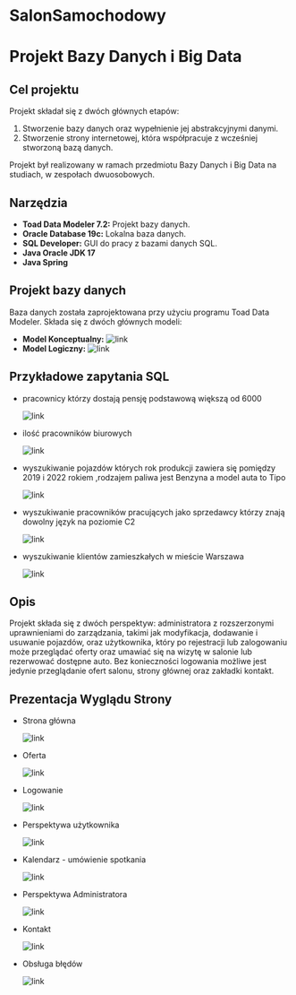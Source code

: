# SalonSamochodowy
# Projekt Bazy Danych i Big Data

## Cel projektu
Projekt składał się z dwóch głównych etapów:
1. Stworzenie bazy danych oraz wypełnienie jej abstrakcyjnymi danymi.
2. Stworzenie strony internetowej, która współpracuje z wcześniej stworzoną bazą danych.

Projekt był realizowany w ramach przedmiotu Bazy Danych i Big Data na studiach, w zespołach dwuosobowych.

## Narzędzia
- **Toad Data Modeler 7.2:** Projekt bazy danych.
- **Oracle Database 19c:** Lokalna baza danych.
- **SQL Developer:** GUI do pracy z bazami danych SQL.
- **Java Oracle JDK 17**
- **Java Spring**

## Projekt bazy danych
Baza danych została zaprojektowana przy użyciu programu Toad Data Modeler. Składa się z dwóch głównych modeli:
- **Model Konceptualny:** ![link](images_readme/model_konceptualny.jpg)
- **Model Logiczny:** ![link](images_readme/model_logiczny.jpg)

## Przykładowe zapytania SQL 

- pracownicy którzy dostają pensję podstawową większą od 6000
  
  ![link](images_readme/zapytanie1.jpg)
  
- ilość pracowników biurowych
  
  ![link](images_readme/zapytanie2.jpg)

- wyszukiwanie pojazdów których rok produkcji zawiera się pomiędzy 2019 i 2022 rokiem ,rodzajem paliwa  jest Benzyna  a model auta to Tipo

  ![link](images_readme/zapytanie3.jpg)

- wyszukiwanie pracowników pracujących jako sprzedawcy którzy znają dowolny język na poziomie C2

  ![link](images_readme/zapytanie4.jpg)

- wyszukiwanie klientów zamieszkałych w mieście Warszawa

  ![link](images_readme/zapytanie5.jpg)

## Opis
Projekt składa się z dwóch perspektyw: administratora z rozszerzonymi uprawnieniami do zarządzania, takimi jak modyfikacja, dodawanie i usuwanie pojazdów, oraz użytkownika, który po rejestracji lub zalogowaniu może przeglądać oferty oraz umawiać się na wizytę w salonie lub rezerwować dostępne auto. Bez konieczności logowania możliwe jest jedynie przeglądanie ofert salonu, strony głównej oraz zakładki kontakt.

## Prezentacja Wyglądu Strony

- Strona główna
  
  ![link](images_readme/main.jpg)

- Oferta
  
  ![link](images_readme/oferta.jpg)
  
- Logowanie
  
  ![link](images_readme/log.jpg)

- Perspektywa użytkownika

  ![link](images_readme/user.jpg)

- Kalendarz - umówienie spotkania 

  ![link](images_readme/kalendarz.jpg)

- Perspektywa Administratora 

  ![link](images_readme/modyfikacja.jpg)

- Kontakt

  ![link](images_readme/contact.jpg)

- Obsługa błędów 

  ![link](images_readme/error.jpg)


